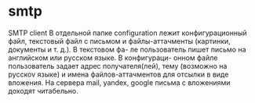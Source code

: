 # smtp
SMTP client 
В отдельной папке configuration лежит конфигурационный файл,
текстовый файл с письмом и файлы-аттачменты (картинки, документы и т. д.). В текстовом фа-
ле пользователь пишет письмо на английском или русском языке. В конфигураци-
онном файле пользователь задает адрес получателя(лей), тему (возможно на русскоv языке) и
имена файлов-аттачментов для отсылки в виде вложения.
На сервера mail, yandex, google письма с вложениями доходят читабельно.

